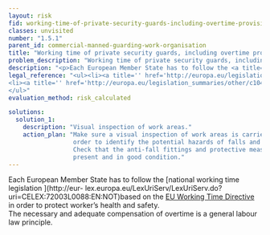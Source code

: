```yaml
---
layout: risk
fid: working-time-of-private-security-guards-including-overtime-provisions-is-as-stipulated-by-national-legislation-or-collective-labour-agreement
classes: unvisited
number: "1.5.1"
parent_id: commercial-manned-guarding-work-organisation
title: "Working time of private security guards, including overtime provisions, is as stipulated by national legislation or collective labour agreement."
problem_description: "Working time of private security guards, including overtime provisions, is not as stipulated by national legislation or collective labour agreement."
description: "<p>Each European Member State has to follow the <a title='' href='http://eur-lex.europa.eu/LexUriServ/LexUriServ.do?uri=CELEX:72003L0088:EN:NOT' rel='nofollow' target='_blank'>national working time legislation </a>based on the <a title='' href='http://europa.eu/legislation_summaries/other/c10405_en.htm' rel='nofollow' target='_blank'>EU Working Time Directive</a> in order to protect worker’s health and safety.<br/>The necessary and adequate compensation of overtime is a general labour law principle.</p>"
legal_reference: "<ul><li><a title='' href='http://europa.eu/legislation_summaries/employment_and_social_policy/health_hygiene_safety_at_work/c11113_en.htm' rel='nofollow' target='_blank'>89/391/CEE Implementing measures to improve the health and safety of workers (framework directive)</a></li>&#13;
<li><a title='' href='http://europa.eu/legislation_summaries/other/c10405_en.htm' rel='nofollow' target='_blank'>93/104/CEE Directive concerning certain aspects of the organization of working time</a></li>&#13;
</ul>"
evaluation_method: risk_calculated

solutions:
  solution_1:
    description: "Visual inspection of work areas."
    action_plan: "Make sure a visual inspection of work areas is carried out in
                  order to identify the potential hazards of falls and slips.
                  Check that the anti-fall fittings and protective measures are
                  present and in good condition."
---
```

Each European Member State has to follow the [national working time
legislation ](http://eur-
lex.europa.eu/LexUriServ/LexUriServ.do?uri=CELEX:72003L0088:EN:NOT)based on
the [EU Working Time
Directive](http://europa.eu/legislation_summaries/other/c10405_en.htm) in
order to protect worker’s health and safety.  
The necessary and adequate compensation of overtime is a general labour law
principle.


